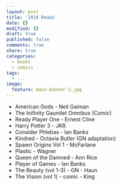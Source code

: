 ```yaml
---
layout: post
title: '2018 Reads'
date: {}
modified: {}
draft: true
published: false
comments: true
share: true
categories:
  - books
  - comics
tags:
  - ...
image:
  feature: main-banner-2.jpg
---
```


* American Gods - Neil Gaiman
* The Inifinity Gauntlet Omnibus (Comic)
* Ready Player One - Ernest Cline
* Harry Potter 3 - JKR
* Consider Phlebas - Ian Banks
* Kindred - Octavia Butler (GN adaptation)
* Spawn Origins Vol 1 - McFarlane
* Plastic - Wagner
* Queen of the Damned - Ann Rice
* Player of Games - Ian Banks
* The Beauty (vol 1-3) - GN - Haun
* The Vision (vol 1) - comic - King
